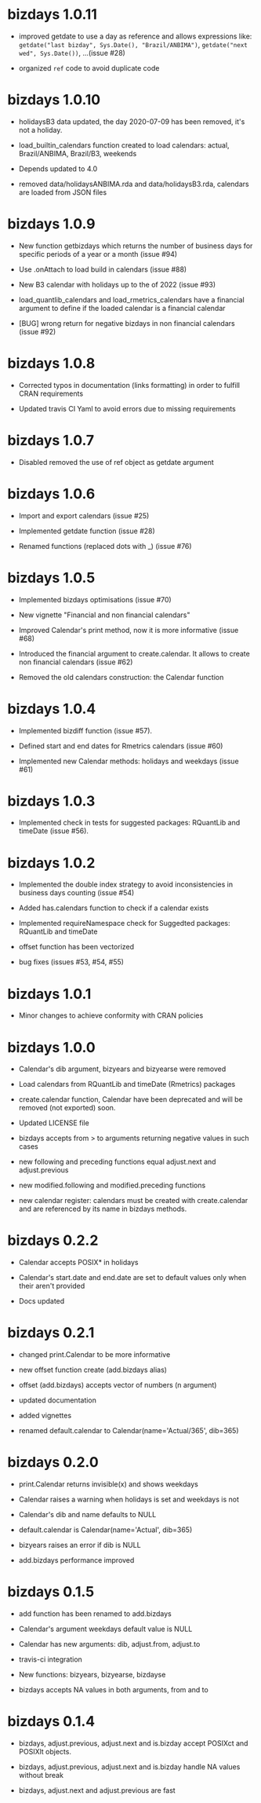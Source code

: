 # bizdays 1.0.11

  * improved getdate to use a day as reference and allows expressions like:
    `getdate("last bizday", Sys.Date(), "Brazil/ANBIMA")`,
    `getdate("next wed", Sys.Date())`, ...(issue #28)

  * organized `ref` code to avoid duplicate code

# bizdays 1.0.10

  * holidaysB3 data updated, the day 2020-07-09 has been removed, it's not a holiday.

  * load_builtin_calendars function created to load calendars: actual, Brazil/ANBIMA, Brazil/B3, weekends

  * Depends updated to 4.0

  * removed data/holidaysANBIMA.rda and data/holidaysB3.rda, calendars are loaded from JSON files

# bizdays 1.0.9

  * New function getbizdays which returns the number of business days for specific periods of a year or a month (issue #94)

  * Use .onAttach to load build in calendars (issue #88)

  * New B3 calendar with holidays up to the of 2022 (issue #93)
  
  * load_quantlib_calendars and load_rmetrics_calendars have a financial argument to define if the loaded calendar is a financial calendar
  
  * [BUG] wrong return for negative bizdays in non financial calendars (issue #92)

# bizdays 1.0.8

  * Corrected typos in documentation (links formatting) in order to fulfill CRAN requirements

  * Updated travis CI Yaml to avoid errors due to missing requirements

# bizdays 1.0.7

  * Disabled removed the use of ref object as getdate argument

# bizdays 1.0.6

  * Import and export calendars (issue #25)

  * Implemented getdate function (issue #28)
  
  * Renamed functions (replaced dots with _) (issue #76)
  
# bizdays 1.0.5

  * Implemented bizdays optimisations (issue #70)

  * New vignette "Financial and non financial calendars"

  * Improved Calendar's print method, now it is more informative (issue #68)

  * Introduced the financial argument to create.calendar. It allows to create non financial calendars (issue #62)
  
  * Removed the old calendars construction: the Calendar function

# bizdays 1.0.4

  * Implemented bizdiff function (issue #57).
  
  * Defined start and end dates for Rmetrics calendars (issue #60)
  
  * Implemented new Calendar methods: holidays and weekdays (issue #61)

# bizdays 1.0.3

  * Implemented check in tests for suggested packages: RQuantLib and timeDate (issue #56).

# bizdays 1.0.2

  * Implemented the double index strategy to avoid inconsistencies in business days counting (issue #54)
  
  * Added has.calendars function to check if a calendar exists
  
  * Implemented requireNamespace check for Suggedted packages: RQuantLib and timeDate
  
  * offset function has been vectorized
  
  * bug fixes (issues #53, #54, #55)
  
# bizdays 1.0.1

  * Minor changes to achieve conformity with CRAN policies

# bizdays 1.0.0

  * Calendar's dib argument, bizyears and bizyearse were removed

  * Load calendars from RQuantLib and timeDate (Rmetrics) packages
  
  * create.calendar function, Calendar have been deprecated and will be removed (not exported) soon.
  
  * Updated LICENSE file
  
  * bizdays accepts from > to arguments returning negative values in such cases
  
  * new following and preceding functions equal adjust.next and adjust.previous
  
  * new modified.following and modified.preceding functions
  
  * new calendar register: calendars must be created with create.calendar and are referenced by its name in bizdays methods.

# bizdays 0.2.2

  * Calendar accepts POSIX* in holidays
  
  * Calendar's start.date and end.date are set to default values only 
  when their aren't provided
  
  * Docs updated

# bizdays 0.2.1

  * changed print.Calendar to be more informative
  
  * new offset function create (add.bizdays alias)
  
  * offset (add.bizdays) accepts vector of numbers (n argument)
  
  * updated documentation
  
  * added vignettes

  * renamed default.calendar to Calendar(name='Actual/365', dib=365)

# bizdays 0.2.0

  * print.Calendar returns invisible(x) and shows weekdays
  
  * Calendar raises a warning when holidays is set and weekdays is not
  
  * Calendar's dib and name defaults to NULL
  
  * default.calendar is Calendar(name='Actual', dib=365)
  
  * bizyears raises an error if dib is NULL
  
  * add.bizdays performance improved

# bizdays 0.1.5

  * add function has been renamed to add.bizdays

  * Calendar's argument weekdays default value is NULL

  * Calendar has new arguments: dib, adjust.from, adjust.to

  * travis-ci integration

  * New functions: bizyears, bizyearse, bizdayse
  
  * bizdays accepts NA values in both arguments, from and to

# bizdays 0.1.4

  * bizdays, adjust.previous, adjust.next and is.bizday accept POSIXct
  and POSIXlt objects.
  
  * bizdays, adjust.previous, adjust.next and is.bizday handle NA values
  without break

  * bizdays, adjust.next and adjust.previous are fast
